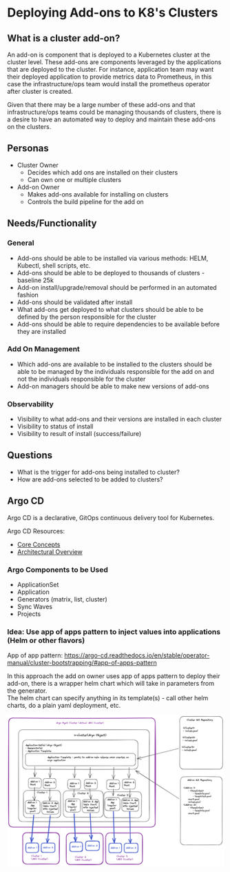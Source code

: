 # Deploying Add-ons to K8's Clusters

## What is a cluster add-on?

An add-on is component that is deployed to a Kubernetes cluster at the cluster level.  These add-ons are components leveraged by the applications that are deployed to the cluster.  For instance, application team may want their deployed application to provide metrics data to Prometheus, in this case the infrastructure/ops team would install the prometheus operator after cluster is created.

Given that there may be a large number of these add-ons and that infrastructure/ops teams could be managing thousands of clusters, there is a desire to have an automated way to deploy and maintain these add-ons on the clusters.

## Personas

- Cluster Owner
  - Decides which add ons are installed on their clusters
  - Can own one or multiple clusters
- Add-on Owner
  - Makes add-ons available for installing on clusters
  - Controls the build pipeline for the add on

## Needs/Functionality

### General

- Add-ons should be able to be installed via various methods: HELM, Kubectl, shell scripts, etc.
- Add-ons should be able to be deployed to thousands of clusters - baseline 25k
- Add-on install/upgrade/removal should be performed in an automated fashion
- Add-ons should be validated after install
- What add-ons get deployed to what clusters should be able to be defined by the person responsible for the cluster
- Add-ons should be able to require dependencies to be available before they are installed

### Add On Management

- Which add-ons are available to be installed to the clusters should be able to be managed by the individuals responsible for the add on and not the individuals responsible for the cluster
- Add-on managers should be able to make new versions of add-ons

### Observability

- Visibility to what add-ons and their versions are installed in each cluster
- Visibility to status of install
- Visibility to result of install (success/failure)

## Questions

- What is the trigger for add-ons being installed to cluster?
- How are add-ons selected to be added to clusters?

## Argo CD

Argo CD is a declarative, GitOps continuous delivery tool for Kubernetes.

Argo CD Resources:

- [Core Concepts](https://argo-cd.readthedocs.io/en/stable/core_concepts/)
- [Architectural Overview](https://argo-cd.readthedocs.io/en/stable/operator-manual/architecture/)

### Argo Components to be Used

- ApplicationSet
- Application
- Generators (matrix, list, cluster)
- Sync Waves
- Projects

### Idea: Use app of apps pattern to inject values into applications (Helm or other flavors)

App of app pattern: <https://argo-cd.readthedocs.io/en/stable/operator-manual/cluster-bootstrapping/#app-of-apps-pattern>

In this approach the add on owner uses app of apps pattern to deploy their add-on, there is a wrapper helm chart which will take in parameters from the generator.  
The helm chart can specify anything in its template(s) - call other helm charts, do a plain yaml deployment, etc.

![Diagram](argo-addons.png)
